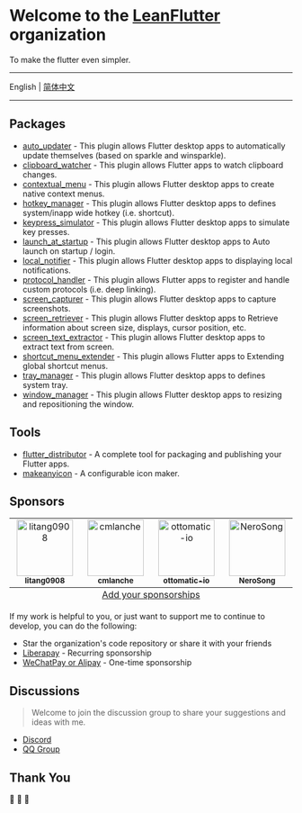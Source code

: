 # Welcome to the [LeanFlutter](https://leanflutter.org) organization

To make the flutter even simpler.

---

English | [简体中文](/profile/README-ZH.md)

---

<!-- AWESOME_LIST_MAKER -->

## Packages
- [auto_updater](https://github.com/leanflutter/auto_updater) - This plugin allows Flutter desktop apps to automatically update themselves (based on sparkle and winsparkle). 
- [clipboard_watcher](https://github.com/leanflutter/clipboard_watcher) - This plugin allows Flutter apps to watch clipboard changes. 
- [contextual_menu](https://github.com/leanflutter/contextual_menu) - This plugin allows Flutter desktop apps to create native context menus. 
- [hotkey_manager](https://github.com/leanflutter/hotkey_manager) - This plugin allows Flutter desktop apps to defines system/inapp wide hotkey (i.e. shortcut). 
- [keypress_simulator](https://github.com/leanflutter/keypress_simulator) - This plugin allows Flutter desktop apps to simulate key presses. 
- [launch_at_startup](https://github.com/leanflutter/launch_at_startup) - This plugin allows Flutter desktop apps to Auto launch on startup / login. 
- [local_notifier](https://github.com/leanflutter/local_notifier) - This plugin allows Flutter desktop apps to displaying local notifications. 
- [protocol_handler](https://github.com/leanflutter/protocol_handler) - This plugin allows Flutter apps to register and handle custom protocols (i.e. deep linking). 
- [screen_capturer](https://github.com/leanflutter/screen_capturer) - This plugin allows Flutter desktop apps to capture screenshots. 
- [screen_retriever](https://github.com/leanflutter/screen_retriever) - This plugin allows Flutter desktop apps to Retrieve information about screen size, displays, cursor position, etc. 
- [screen_text_extractor](https://github.com/leanflutter/screen_text_extractor) - This plugin allows Flutter desktop apps to extract text from screen. 
- [shortcut_menu_extender](https://github.com/leanflutter/shortcut_menu_extender) - This plugin allows Flutter apps to Extending global shortcut menus. 
- [tray_manager](https://github.com/leanflutter/tray_manager) - This plugin allows Flutter desktop apps to defines system tray. 
- [window_manager](https://github.com/leanflutter/window_manager) - This plugin allows Flutter desktop apps to resizing and repositioning the window. 

## Tools
- [flutter_distributor](https://github.com/leanflutter/flutter_distributor) - A complete tool for packaging and publishing your Flutter apps. 
- [makeanyicon](https://github.com/leanflutter/makeanyicon) - A configurable icon maker. 

<!-- AWESOME_LIST_MAKER -->

## Sponsors

<!-- ALL_SPONSORS_MAKER -->
<table>
  <tbody>
    <tr>
      <td align="center" valign="top" width="14.28%">
        <a href="https://github.com/litang0908"><img src="https://avatars.githubusercontent.com/u/44760239?v=4" width="100px;" alt="litang0908"/><br /><sub><b>litang0908</b></sub></a><br />
      </td>
      <td align="center" valign="top" width="14.28%">
        <a href="https://github.com/cmlanche"><img src="https://avatars.githubusercontent.com/u/5886757?v=4" width="100px;" alt="cmlanche"/><br /><sub><b>cmlanche</b></sub></a><br />
      </td>
      <td align="center" valign="top" width="14.28%">
        <a href="https://github.com/ottomatic-io"><img src="https://avatars.githubusercontent.com/u/44842836?v=4" width="100px;" alt="ottomatic-io"/><br /><sub><b>ottomatic-io</b></sub></a><br />
      </td>
      <td align="center" valign="top" width="14.28%">
        <a href="https://github.com/NeroSong"><img src="https://avatars.githubusercontent.com/u/30629143?v=4" width="100px;" alt="NeroSong"/><br /><sub><b>NeroSong</b></sub></a><br />
      </td>
    </tr>
  </tbody>
  <tfoot>
    <tr>
      <td align="center" size="13px" colspan="7">
        <a href="https://github.com/leanflutter/.github/issues/new">Add your sponsorships</a>
      </td>
    </tr>
  </tfoot>
</table>

<!-- ALL_SPONSORS_MAKER -->

If my work is helpful to you, or just want to support me to continue to develop, you can do the following:

- Star the organization's code repository or share it with your friends
- [Liberapay](https://liberapay.com/lijy91) - Recurring sponsorship
- [WeChatPay or Alipay](https://leanflutter.org/sponsor) - One-time sponsorship

## Discussions

> Welcome to join the discussion group to share your suggestions and ideas with me.

- [Discord](https://discord.com/invite/zPa6EZ2jqb)
- [QQ Group](https://jq.qq.com/?_wv=1027&k=e3kwRnnw)

## Thank You

🎉 🎉 🎉
